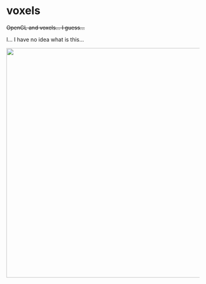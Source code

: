 # voxels
~~OpenGL and voxels... I guess...~~

I... I have no idea what is this...

<img src=https://i.imgur.com/GF36RdJ.png width=600px></img>

